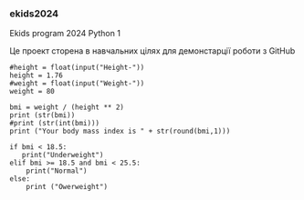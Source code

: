 ### ekids2024
Ekids program 2024 Python 1

Це проект сторена в навчальних цілях для демонстарції роботи з GitHub

```
#height = float(input("Height-"))
height = 1.76
#weight = float(input("Weight-"))
weight = 80

bmi = weight / (height ** 2)
print (str(bmi))
#print (str(int(bmi)))
print ("Your body mass index is " + str(round(bmi,1)))

if bmi < 18.5:
   print("Underweight")
elif bmi >= 18.5 and bmi < 25.5:
    print("Normal")
else:
    print ("Owerweight")






```
